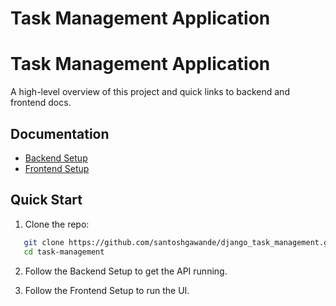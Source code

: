 # Task Management Application

# Task Management Application

A high-level overview of this project and quick links to backend and frontend docs.

## Documentation
- [Backend Setup](backend/README.md)
- [Frontend Setup](frontend/README.md)

## Quick Start
1. Clone the repo:

```bash
   git clone https://github.com/santoshgawande/django_task_management.git
   cd task-management
```

2. Follow the Backend Setup to get the API running.

3. Follow the Frontend Setup to run the UI.

